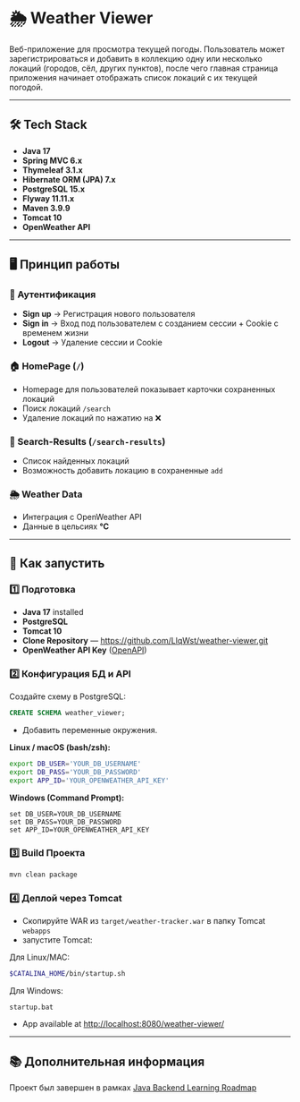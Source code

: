 # 🌦️ Weather Viewer

Веб-приложение для просмотра текущей погоды. Пользователь может зарегистрироваться и добавить в коллекцию одну или несколько локаций (городов, сёл, других пунктов), после чего главная страница приложения начинает отображать список локаций с их текущей погодой.

---

## 🛠️ Tech Stack

- **Java 17**
- **Spring MVC 6.x**
- **Thymeleaf 3.1.x**
- **Hibernate ORM (JPA) 7.x**
- **PostgreSQL 15.x**
- **Flyway 11.11.x**
- **Maven 3.9.9**
- **Tomcat 10**
- **OpenWeather API**

---

## 🖥️ Принцип работы

### 🔑 Аутентификация
- **Sign up** → Регистрация нового пользователя
- **Sign in** → Вход под пользователем с созданием сессии + Cookie с временем жизни
- **Logout** → Удаление сессии и Cookie

### 🏠 HomePage (`/`)
- Homepage для пользователей показывает карточки сохраненных локаций
- Поиск локаций `/search`
- Удаление локаций по нажатию на ❌

### 🔎 Search-Results (`/search-results`)
- Список найденных локаций
- Возможность добавить локацию в сохраненные `add`

### 🌦️ Weather Data
- Интеграция с OpenWeather API
- Данные в цельсиях **°C**

---

## 🧰 Как запустить

### 1️⃣ **Подготовка**
- **Java 17** installed
- **PostgreSQL**
- **Tomcat 10**
- **Clone Repository** — https://github.com/LlqWst/weather-viewer.git
- **OpenWeather API Key** ([OpenAPI](https://openweathermap.org/api))

### 2️⃣ **Конфигурация БД и API**
Создайте схему в PostgreSQL:
```sql
CREATE SCHEMA weather_viewer;
```
- Добавить переменные окружения.

**Linux / macOS (bash/zsh):**
```bash
export DB_USER='YOUR_DB_USERNAME'
export DB_PASS='YOUR_DB_PASSWORD'
export APP_ID='YOUR_OPENWEATHER_API_KEY'
```

**Windows (Command Prompt):**
```shell
set DB_USER=YOUR_DB_USERNAME
set DB_PASS=YOUR_DB_PASSWORD
set APP_ID=YOUR_OPENWEATHER_API_KEY
```

### 3️⃣ **Build Проекта**
```bash
mvn clean package
```

### 4️⃣ **Деплой через Tomcat**
- Cкопируйте WAR из `target/weather-tracker.war` в папку Tomcat `webapps`
- запустите Tomcat:

Для Linux/MAC:
```bash
$CATALINA_HOME/bin/startup.sh
```
Для Windows:
```shell
startup.bat
```
- App available at [http://localhost:8080/weather-viewer/](http://localhost:8080/weather-viewer/)

---

## 📚 Дополнительная информация
Проект был завершен в рамках [Java Backend Learning Roadmap](https://zhukovsd.github.io/java-backend-learning-course/projects/weather-viewer/)